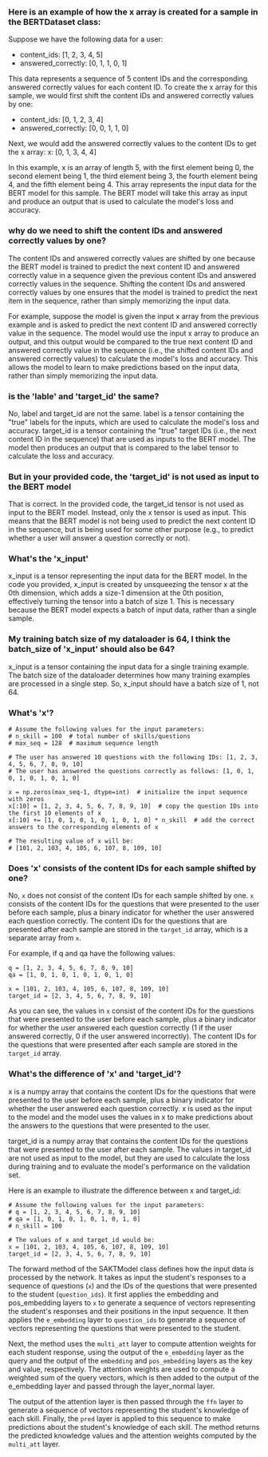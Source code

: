 ### Here is an example of how the x array is created for a sample in the BERTDataset class:

Suppose we have the following data for a user:
- content_ids: [1, 2, 3, 4, 5]
- answered_correctly: [0, 1, 1, 0, 1]

This data represents a sequence of 5 content IDs and the corresponding answered correctly values for each content ID. To create the x array for this sample, we would first shift the content IDs and answered correctly values by one:
- content_ids: [0, 1, 2, 3, 4]
- answered_correctly: [0, 0, 1, 1, 0]

Next, we would add the answered correctly values to the content IDs to get the x array: x: [0, 1, 3, 4, 4]

In this example, x is an array of length 5, with the first element being 0, the second element being 1, the third element being 3, the fourth element being 4, and the fifth element being 4. This array represents the input data for the BERT model for this sample. The BERT model will take this array as input and produce an output that is used to calculate the model's loss and accuracy.


### why do we need to shift the content IDs and answered correctly values by one?
The content IDs and answered correctly values are shifted by one because the BERT model is trained to predict the next content ID and answered correctly value in a sequence given the previous content IDs and answered correctly values in the sequence. Shifting the content IDs and answered correctly values by one ensures that the model is trained to predict the next item in the sequence, rather than simply memorizing the input data.

For example, suppose the model is given the input x array from the previous example and is asked to predict the next content ID and answered correctly value in the sequence. The model would use the input x array to produce an output, and this output would be compared to the true next content ID and answered correctly value in the sequence (i.e., the shifted content IDs and answered correctly values) to calculate the model's loss and accuracy. This allows the model to learn to make predictions based on the input data, rather than simply memorizing the input data.


### is the 'lable' and 'target_id' the same?
No, label and target_id are not the same. label is a tensor containing the "true" labels for the inputs, which are used to calculate the model's loss and accuracy. target_id is a tensor containing the "true" target IDs (i.e., the next content ID in the sequence) that are used as inputs to the BERT model. The model then produces an output that is compared to the label tensor to calculate the loss and accuracy.

### But in your provided code, the 'target_id' is not used as input to the BERT model
That is correct. In the provided code, the target_id tensor is not used as input to the BERT model. Instead, only the x tensor is used as input. This means that the BERT model is not being used to predict the next content ID in the sequence, but is being used for some other purpose (e.g., to predict whether a user will answer a question correctly or not).

### What's the 'x_input'
x_input is a tensor representing the input data for the BERT model. In the code you provided, x_input is created by unsqueezing the tensor x at the 0th dimension, which adds a size-1 dimension at the 0th position, effectively turning the tensor into a batch of size 1. This is necessary because the BERT model expects a batch of input data, rather than a single sample.

### My training batch size of my dataloader is 64, I think the batch_size of 'x_input' should also be 64?
x_input is a tensor containing the input data for a single training example. The batch size of the dataloader determines how many training examples are processed in a single step. So, x_input should have a batch size of 1, not 64.

### What's 'x'? 
```
# Assume the following values for the input parameters:
# n_skill = 100  # total number of skills/questions
# max_seq = 128  # maximum sequence length

# The user has answered 10 questions with the following IDs: [1, 2, 3, 4, 5, 6, 7, 8, 9, 10]
# The user has answered the questions correctly as follows: [1, 0, 1, 0, 1, 0, 1, 0, 1, 0]

x = np.zeros(max_seq-1, dtype=int)  # initialize the input sequence with zeros
x[:10] = [1, 2, 3, 4, 5, 6, 7, 8, 9, 10]  # copy the question IDs into the first 10 elements of x
x[:10] += [1, 0, 1, 0, 1, 0, 1, 0, 1, 0] * n_skill  # add the correct answers to the corresponding elements of x

# The resulting value of x will be:
# [101, 2, 103, 4, 105, 6, 107, 8, 109, 10]
```

### Does 'x' consists of the content IDs for each sample shifted by one?
No, `x` does not consist of the content IDs for each sample shifted by one. `x` consists of the content IDs for the questions that were presented to the user before each sample, plus a binary indicator for whether the user answered each question correctly. The content IDs for the questions that are presented after each sample are stored in the `target_id` array, which is a separate array from `x`.

For example, if q and qa have the following values:
```
q = [1, 2, 3, 4, 5, 6, 7, 8, 9, 10]
qa = [1, 0, 1, 0, 1, 0, 1, 0, 1, 0]

x = [101, 2, 103, 4, 105, 6, 107, 8, 109, 10]
target_id = [2, 3, 4, 5, 6, 7, 8, 9, 10]
```
As you can see, the values in `x` consist of the content IDs for the questions that were presented to the user before each sample, plus a binary indicator for whether the user answered each question correctly (1 if the user answered correctly, 0 if the user answered incorrectly). The content IDs for the questions that were presented after each sample are stored in the `target_id` array.

### What's the difference of 'x' and 'target_id'?
x is a numpy array that contains the content IDs for the questions that were presented to the user before each sample, plus a binary indicator for whether the user answered each question correctly. x is used as the input to the model and the model uses the values in x to make predictions about the answers to the questions that were presented to the user.

target_id is a numpy array that contains the content IDs for the questions that were presented to the user after each sample. The values in target_id are not used as input to the model, but they are used to calculate the loss during training and to evaluate the model's performance on the validation set.

Here is an example to illustrate the difference between x and target_id:
```
# Assume the following values for the input parameters:
# q = [1, 2, 3, 4, 5, 6, 7, 8, 9, 10]
# qa = [1, 0, 1, 0, 1, 0, 1, 0, 1, 0]
# n_skill = 100

# The values of x and target_id would be:
x = [101, 2, 103, 4, 105, 6, 107, 8, 109, 10]
target_id = [2, 3, 4, 5, 6, 7, 8, 9, 10]
```
The forward method of the SAKTModel class defines how the input data is processed by the network. It takes as input the student's responses to a sequence of questions (`x`) and the IDs of the questions that were presented to the student (`question_ids`). It first applies the embedding and pos_embedding layers to `x` to generate a sequence of vectors representing the student's responses and their positions in the input sequence. It then applies the `e_embedding` layer to `question_ids` to generate a sequence of vectors representing the questions that were presented to the student.

Next, the method uses the `multi_att` layer to compute attention weights for each student response, using the output of the `e_embedding` layer as the query and the output of the `embedding` and `pos_embedding` layers as the key and value, respectively. The attention weights are used to compute a weighted sum of the query vectors, which is then added to the output of the e_embedding layer and passed through the layer_normal layer.

The output of the attention layer is then passed through the `ffn` layer to generate a sequence of vectors representing the student's knowledge of each skill. Finally, the `pred` layer is applied to this sequence to make predictions about the student's knowledge of each skill. The method returns the predicted knowledge values and the attention weights computed by the `multi_att` layer.

